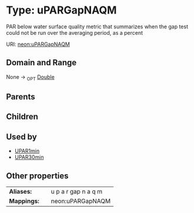 
# Type: uPARGapNAQM


PAR below water surface quality metric that summarizes when the gap test could not be run over the averaging period, as a percent

URI: [neon:uPARGapNAQM](https://data.neonscience.org/uPARGapNAQM)


## Domain and Range

None ->  <sub>OPT</sub> [Double](types/Double.md)

## Parents


## Children


## Used by

 * [UPAR1min](UPAR1min.md)
 * [UPAR30min](UPAR30min.md)

## Other properties

|  |  |  |
| --- | --- | --- |
| **Aliases:** | | u p a r gap n a q m |
| **Mappings:** | | neon:uPARGapNAQM |

